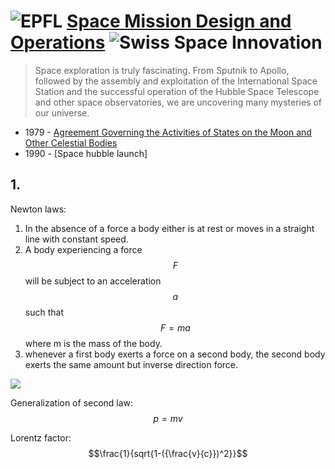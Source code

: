 # ![[EPFL](https://www.epfl.ch/en)](https://courses.edx.org/asset-v1:EPFLx+EE585x+1T2021+type@asset+block/EPFL50_2.png) [Space Mission Design and Operations](https://learning.edx.org/course/course-v1:EPFLx+EE585x+1T2021/home) ![[Swiss Space Innovation](https://space-innovation.ch/)](https://courses.edx.org/asset-v1:EPFLx+EE585x+1T2021+type@asset+block/SpaceInnovation_Logo_full_color.png)

> Space exploration is truly fascinating. From Sputnik to Apollo, followed by the assembly and exploitation of the International Space Station and the successful operation of the Hubble Space Telescope and other space observatories, we are uncovering many mysteries of our universe. 


- 1979 - [Agreement Governing the Activities of States on the Moon and Other Celestial Bodies](https://treaties.unoda.org/t/moon)
- 1990 - [Space hubble launch]


## 1.
Newton laws:
1. In the absence of a force a body either is at rest or moves in a straight line with constant speed.
2. A body experiencing a force $$F$$ will be subject to an acceleration $$a$$ such that $$F=ma$$ where m is the mass of the  body.
3. whenever a first body exerts a force  on a second body, the second body exerts the same amount but inverse direction force.

![](https://media.geeksforgeeks.org/wp-content/uploads/20240314121350/Newtons-Law-of-Motion.png)

Generalization of second law: $$p = mv$$

Lorentz factor:
$$\frac{1}{sqrt{1-({\frac{v}{c}})^2}}$$



